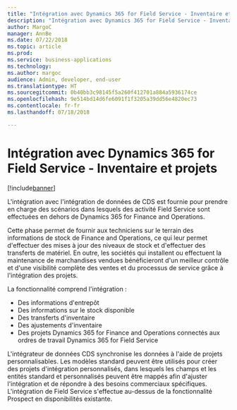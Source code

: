 ```yaml
---
title: "Intégration avec Dynamics 365 for Field Service - Inventaire et projets"
description: "Intégration avec Dynamics 365 for Field Service - Inventaire et projets"
author: MargoC
manager: AnnBe
ms.date: 07/22/2018
ms.topic: article
ms.prod: 
ms.service: business-applications
ms.technology: 
ms.author: margoc
audience: Admin, developer, end-user
ms.translationtype: HT
ms.sourcegitcommit: 0b40bb3c98145f5a260f412701a884a5936174ce
ms.openlocfilehash: 9e514bd14d6fe6091f1f3205a39dd56e4820ec73
ms.contentlocale: fr-fr
ms.lasthandoff: 07/18/2018

---
```

#  <a name="integration-with-dynamics-365-for-field-service--inventory-and-projects"></a>Intégration avec Dynamics 365 for Field Service - Inventaire et projets

[!include[banner](../../includes/banner.md)]

L'intégration avec l'intégration de données de CDS est fournie pour prendre en charge des scénarios dans lesquels des activité Field Service sont effectuées en dehors de Dynamics 365 for Finance and Operations.

Cette phase permet de fournir aux techniciens sur le terrain des informations de stock de Finance and Operations, ce qui leur permet d'effectuer des mises à jour des niveaux de stock et d'effectuer des transferts de matériel. En outre, les sociétés qui installent ou effectuent la maintenance de marchandises vendues bénéficieront d'un meilleur contrôle et d'une visibilité complète des ventes et du processus de service grâce à l'intégration des projets.

La fonctionnalité comprend l'intégration :

-   Des informations d'entrepôt
-   Des informations sur le stock disponible
-   Des transferts d'inventaire
-   Des ajustements d'inventaire
-   Des projets Dynamics 365 for Finance and Operations connectés aux ordres de travail Dynamics 365 for Field Service

L'intégrateur de données CDS synchronise les données à l'aide de projets personnalisables.
Les modèles standard peuvent être utilisés pour créer des projets d'intégration personnalisés, dans lesquels les champs et les entités standard et personnalisés peuvent être mappés afin d'ajuster l'intégration et de répondre à des besoins commerciaux spécifiques. L'intégration de Field Service s'effectue au-dessus de la fonctionnalité Prospect en disponibilités existante.

